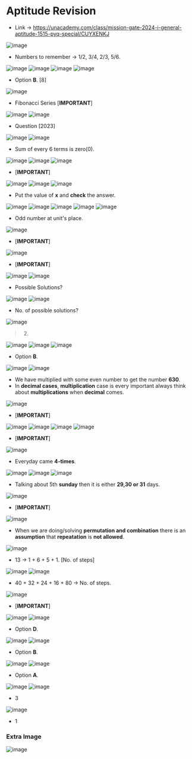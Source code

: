 # Aptitude Revision

* Link -> https://unacademy.com/class/mission-gate-2024-i-general-aptitude-1515-pyq-special/CUYXENKJ

![image](https://github.com/arghanath007/Data-Structure-and-Algorithms/assets/54589605/f34210ec-d399-49bc-b5ae-8ce2a949a95d)

* Numbers to remember -> 1/2, 3/4, 2/3, 5/6.

![image](https://github.com/arghanath007/Data-Structure-and-Algorithms/assets/54589605/592fca6c-a073-44fa-80a8-80548ec8cf72)
![image](https://github.com/arghanath007/Data-Structure-and-Algorithms/assets/54589605/c4b3b317-d530-4eba-ad30-57c395b0237a)
![image](https://github.com/arghanath007/Data-Structure-and-Algorithms/assets/54589605/436c4e9a-6c91-4754-93aa-41de59d17f68)
![image](https://github.com/arghanath007/Data-Structure-and-Algorithms/assets/54589605/7ea8c41a-2a76-42f6-bf06-be2879ec85d8)

* Option **B**. [8]

![image](https://github.com/arghanath007/Data-Structure-and-Algorithms/assets/54589605/11788566-ad8d-471e-b540-442973e6b49a)

* Fibonacci Series [**IMPORTANT**]

![image](https://github.com/arghanath007/Data-Structure-and-Algorithms/assets/54589605/63f5c0d3-bdbc-4b06-bf29-68d6eb6601a7)
![image](https://github.com/arghanath007/Data-Structure-and-Algorithms/assets/54589605/51ba4f06-f8eb-46e1-900c-6a1d3b0202d3)

* Question [2023]

![image](https://github.com/arghanath007/Data-Structure-and-Algorithms/assets/54589605/4cf05fc5-2489-44f3-a390-86a6930ed842)
![image](https://github.com/arghanath007/Data-Structure-and-Algorithms/assets/54589605/ce2fe639-d240-4576-8195-907ad8df290d)

* Sum of every 6 terms is zero(0).

![image](https://github.com/arghanath007/Data-Structure-and-Algorithms/assets/54589605/21da0b2f-d764-4bbd-a635-2dad3de27b85)
![image](https://github.com/arghanath007/Data-Structure-and-Algorithms/assets/54589605/751e1183-754f-4b11-9bbb-afed1ab7a98c)
![image](https://github.com/arghanath007/Data-Structure-and-Algorithms/assets/54589605/d0c42e79-1707-4843-a09b-5e8307295d67)

* [**IMPORTANT**]

![image](https://github.com/arghanath007/Data-Structure-and-Algorithms/assets/54589605/82ed012e-9c46-4331-85c5-d4b00528082e)
![image](https://github.com/arghanath007/Data-Structure-and-Algorithms/assets/54589605/94ae5381-20f2-4e91-ac03-e6287b3e5680)
![image](https://github.com/arghanath007/Data-Structure-and-Algorithms/assets/54589605/b3ff6e56-5d60-4c2c-be21-82e35fae8f47)

* Put the value of **x** and **check** the answer.

![image](https://github.com/arghanath007/Data-Structure-and-Algorithms/assets/54589605/0f870e76-03a0-4db1-9ecb-beaca53b4d46)
![image](https://github.com/arghanath007/Data-Structure-and-Algorithms/assets/54589605/57996d2a-7c14-463f-93da-95ca88083538)
![image](https://github.com/arghanath007/Data-Structure-and-Algorithms/assets/54589605/d024ad7b-8f61-436a-9ee9-4a7f2789e1bf)
![image](https://github.com/arghanath007/Data-Structure-and-Algorithms/assets/54589605/ebe01a99-2a91-49ac-b774-82866a8b4c79)
![image](https://github.com/arghanath007/Data-Structure-and-Algorithms/assets/54589605/101ddc3c-0cc4-4642-a197-4283924ad111)

* Odd number at unit's place.

![image](https://github.com/arghanath007/Data-Structure-and-Algorithms/assets/54589605/4924e0de-254a-4a77-920f-5506aa5967c1)

* [**IMPORTANT**]

![image](https://github.com/arghanath007/Data-Structure-and-Algorithms/assets/54589605/5eb9b899-7b4e-48d1-8a6d-4cb760e03664)

* [**IMPORTANT**]

![image](https://github.com/arghanath007/Data-Structure-and-Algorithms/assets/54589605/0a3adfa8-5677-4ff9-a5a7-b5d010b9c8c6)
![image](https://github.com/arghanath007/Data-Structure-and-Algorithms/assets/54589605/ffad65ca-fef8-41ca-9818-3a8aeccbd6bd)

* Possible Solutions?

![image](https://github.com/arghanath007/Data-Structure-and-Algorithms/assets/54589605/23c2cd57-e06b-44bc-b236-0e114352404a)
![image](https://github.com/arghanath007/Data-Structure-and-Algorithms/assets/54589605/fbdf859b-6ae7-4b39-84cb-52e4ce7eca34)

* No. of possible solutions?

![image](https://github.com/arghanath007/Data-Structure-and-Algorithms/assets/54589605/171b0506-7f2c-4128-a60f-0b57440b539b)

> 2.

![image](https://github.com/arghanath007/Data-Structure-and-Algorithms/assets/54589605/8049c333-a75f-4ca6-9a12-a85049b1ef38)
![image](https://github.com/arghanath007/Data-Structure-and-Algorithms/assets/54589605/32a0e353-a9b3-400c-9501-1478e26d815e)
![image](https://github.com/arghanath007/Data-Structure-and-Algorithms/assets/54589605/98a183a2-4833-48a3-98e2-ae20c3d4ab33)

 * Option **B**.

![image](https://github.com/arghanath007/Data-Structure-and-Algorithms/assets/54589605/c96dfccc-9ab0-4744-8372-c3c6eced853b)
![image](https://github.com/arghanath007/Data-Structure-and-Algorithms/assets/54589605/c228aa21-97da-442a-94a1-9a5541988fb3)

* We have multiplied with some even number to get the number **630**.
* In **decimal cases**, **multiplication** case is every important always think about **multiplications** when **decimal** comes.

![image](https://github.com/arghanath007/Data-Structure-and-Algorithms/assets/54589605/e8922388-75ab-49e0-9d12-dcafb6008e08)

* [**IMPORTANT**]

![image](https://github.com/arghanath007/Data-Structure-and-Algorithms/assets/54589605/e86682f0-8eed-4a79-8d99-50fe0c9ed0ce)
![image](https://github.com/arghanath007/Data-Structure-and-Algorithms/assets/54589605/2674823d-1604-4b8f-907b-2aec5b73a776)
![image](https://github.com/arghanath007/Data-Structure-and-Algorithms/assets/54589605/5345aae9-afa0-47d1-98a8-38fae5fdaf72)
![image](https://github.com/arghanath007/Data-Structure-and-Algorithms/assets/54589605/e4ca1d74-2eef-47dd-afbd-4c2e86eacbe2)

* [**IMPORTANT**]

![image](https://github.com/arghanath007/Data-Structure-and-Algorithms/assets/54589605/7b08fa23-29d9-4a73-8eef-55fd59ce7b4e)

* Everyday came **4-times**.

![image](https://github.com/arghanath007/Data-Structure-and-Algorithms/assets/54589605/3ece8c19-84a7-4e70-bc30-b8b6eeb859f9)
![image](https://github.com/arghanath007/Data-Structure-and-Algorithms/assets/54589605/e806eb9a-c4eb-430a-aa81-95b5945d1c4b)
![image](https://github.com/arghanath007/Data-Structure-and-Algorithms/assets/54589605/0e575546-7654-4c87-a539-9e9d45679421)

* Talking about 5th **sunday** then it is either **29,30 or 31** days. 

![image](https://github.com/arghanath007/Data-Structure-and-Algorithms/assets/54589605/f5f8ea13-b88d-4d03-97fb-36197256536e)

* [**IMPORTANT**]

![image](https://github.com/arghanath007/Data-Structure-and-Algorithms/assets/54589605/0a002654-7f16-4a22-8e56-4944e292592c)

* When we are doing/solving **permutation and combination** there is an **assumption** that **repeatation** is **not allowed**.

![image](https://github.com/arghanath007/Data-Structure-and-Algorithms/assets/54589605/a315789d-1658-44a7-a9f9-ef9001cd789a)

* 13 -> 1 + 6 + 5 + 1. [No. of steps]

![image](https://github.com/arghanath007/Data-Structure-and-Algorithms/assets/54589605/dc748879-3f7d-47be-8ec0-c9edb0cfb383)
![image](https://github.com/arghanath007/Data-Structure-and-Algorithms/assets/54589605/6f0c5f44-57f6-4ac7-b954-518bd380ec27)

* 40 + 32 + 24 + 16 + 80 -> No. of steps.

![image](https://github.com/arghanath007/Data-Structure-and-Algorithms/assets/54589605/f4fb69d5-1af7-4e71-ab47-c40930c07b47)

* [**IMPORTANT**]

![image](https://github.com/arghanath007/Data-Structure-and-Algorithms/assets/54589605/8750fb3c-57eb-4e23-a905-801914688a3b)
![image](https://github.com/arghanath007/Data-Structure-and-Algorithms/assets/54589605/9ba8fdf5-627f-4246-8b57-44468fc783cf)

* Option **D**.

![image](https://github.com/arghanath007/Data-Structure-and-Algorithms/assets/54589605/966e251f-ac9e-4571-99d0-3ac1186e7e07)
![image](https://github.com/arghanath007/Data-Structure-and-Algorithms/assets/54589605/3a21f669-18d7-4f16-a58d-2d151caa4d07)

* Option **B**.

![image](https://github.com/arghanath007/Data-Structure-and-Algorithms/assets/54589605/63e6cac1-61bc-43e4-a74c-672c9064ec6f)
![image](https://github.com/arghanath007/Data-Structure-and-Algorithms/assets/54589605/8104d0db-76b5-43d3-a483-086fb2e4b377)

* Option **A**.

![image](https://github.com/arghanath007/Data-Structure-and-Algorithms/assets/54589605/42b1f461-8a58-4731-9385-d459b04f5453)
![image](https://github.com/arghanath007/Data-Structure-and-Algorithms/assets/54589605/8d4a5024-9872-4141-b473-a92e2084f81b)

* 3 

![image](https://github.com/arghanath007/Data-Structure-and-Algorithms/assets/54589605/4021729c-97e5-481a-b45b-8b9aae1bfbcb)

* 1

### Extra Image

![image](https://github.com/arghanath007/Data-Structure-and-Algorithms/assets/54589605/4e5a77cf-11f8-4a84-8cf8-fc1682f96472)








